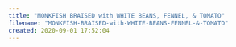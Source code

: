 ```yaml
---
title: "MONKFISH BRAISED with WHITE BEANS, FENNEL, & TOMATO"
filename: "MONKFISH-BRAISED-with-WHITE-BEANS-FENNEL-&-TOMATO"
created: 2020-09-01 17:52:04
---
```

